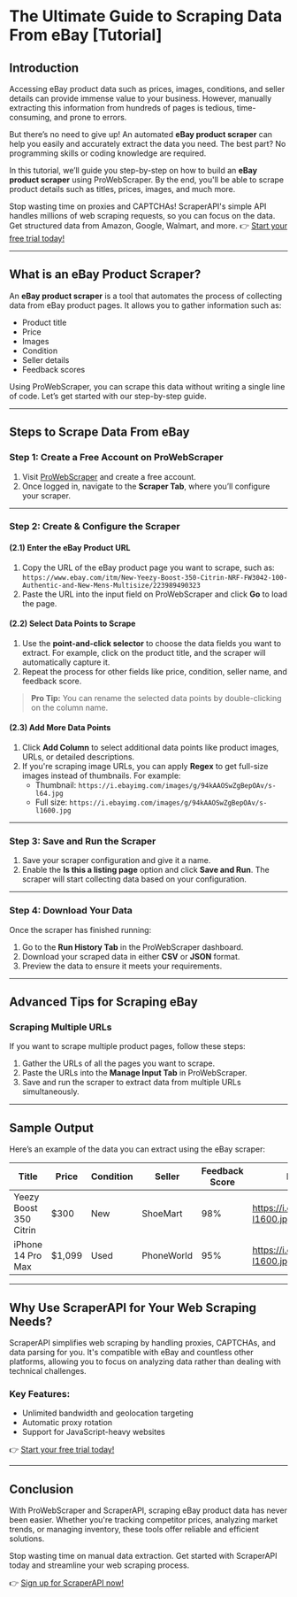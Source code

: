 # The Ultimate Guide to Scraping Data From eBay [Tutorial]

## Introduction

Accessing eBay product data such as prices, images, conditions, and seller details can provide immense value to your business. However, manually extracting this information from hundreds of pages is tedious, time-consuming, and prone to errors. 

But there’s no need to give up! An automated **eBay product scraper** can help you easily and accurately extract the data you need. The best part? No programming skills or coding knowledge are required.

In this tutorial, we’ll guide you step-by-step on how to build an **eBay product scraper** using ProWebScraper. By the end, you'll be able to scrape product details such as titles, prices, images, and much more.

Stop wasting time on proxies and CAPTCHAs! ScraperAPI's simple API handles millions of web scraping requests, so you can focus on the data. Get structured data from Amazon, Google, Walmart, and more. 👉 [Start your free trial today!](https://bit.ly/Scraperapi)

---

## What is an eBay Product Scraper?

An **eBay product scraper** is a tool that automates the process of collecting data from eBay product pages. It allows you to gather information such as:

- Product title
- Price
- Images
- Condition
- Seller details
- Feedback scores

Using ProWebScraper, you can scrape this data without writing a single line of code. Let’s get started with our step-by-step guide.

---

## Steps to Scrape Data From eBay

### Step 1: Create a Free Account on ProWebScraper

1. Visit [ProWebScraper](https://prowebscraper.com/) and create a free account.
2. Once logged in, navigate to the **Scraper Tab**, where you’ll configure your scraper.

---

### Step 2: Create & Configure the Scraper

#### (2.1) Enter the eBay Product URL

1. Copy the URL of the eBay product page you want to scrape, such as:
   `https://www.ebay.com/itm/New-Yeezy-Boost-350-Citrin-NRF-FW3042-100-Authentic-and-New-Mens-Multisize/223989490323`
2. Paste the URL into the input field on ProWebScraper and click **Go** to load the page.

#### (2.2) Select Data Points to Scrape

1. Use the **point-and-click selector** to choose the data fields you want to extract. For example, click on the product title, and the scraper will automatically capture it.
2. Repeat the process for other fields like price, condition, seller name, and feedback score.

> **Pro Tip:** You can rename the selected data points by double-clicking on the column name.

#### (2.3) Add More Data Points

1. Click **Add Column** to select additional data points like product images, URLs, or detailed descriptions.
2. If you're scraping image URLs, you can apply **Regex** to get full-size images instead of thumbnails. For example:
   - Thumbnail: `https://i.ebayimg.com/images/g/94kAAOSwZgBepOAv/s-l64.jpg`
   - Full size: `https://i.ebayimg.com/images/g/94kAAOSwZgBepOAv/s-l1600.jpg`

---

### Step 3: Save and Run the Scraper

1. Save your scraper configuration and give it a name.
2. Enable the **Is this a listing page** option and click **Save and Run**. The scraper will start collecting data based on your configuration.

---

### Step 4: Download Your Data

Once the scraper has finished running:

1. Go to the **Run History Tab** in the ProWebScraper dashboard.
2. Download your scraped data in either **CSV** or **JSON** format.
3. Preview the data to ensure it meets your requirements.

---

## Advanced Tips for Scraping eBay

### Scraping Multiple URLs

If you want to scrape multiple product pages, follow these steps:

1. Gather the URLs of all the pages you want to scrape.
2. Paste the URLs into the **Manage Input Tab** in ProWebScraper.
3. Save and run the scraper to extract data from multiple URLs simultaneously.

---

## Sample Output

Here’s an example of the data you can extract using the eBay scraper:

| **Title**                | **Price**  | **Condition** | **Seller** | **Feedback Score** | **Image URL**                   |
|---------------------------|------------|---------------|------------|--------------------|----------------------------------|
| Yeezy Boost 350 Citrin   | $300       | New           | ShoeMart   | 98%                | https://i.ebayimg.com/.../s-l1600.jpg |
| iPhone 14 Pro Max        | $1,099     | Used          | PhoneWorld | 95%                | https://i.ebayimg.com/.../s-l1600.jpg |

---

## Why Use ScraperAPI for Your Web Scraping Needs?

ScraperAPI simplifies web scraping by handling proxies, CAPTCHAs, and data parsing for you. It's compatible with eBay and countless other platforms, allowing you to focus on analyzing data rather than dealing with technical challenges.

### Key Features:
- Unlimited bandwidth and geolocation targeting
- Automatic proxy rotation
- Support for JavaScript-heavy websites

👉 [Start your free trial today!](https://bit.ly/Scraperapi)

---

## Conclusion

With ProWebScraper and ScraperAPI, scraping eBay product data has never been easier. Whether you're tracking competitor prices, analyzing market trends, or managing inventory, these tools offer reliable and efficient solutions.

Stop wasting time on manual data extraction. Get started with ScraperAPI today and streamline your web scraping process.

👉 [Sign up for ScraperAPI now!](https://bit.ly/Scraperapi)
